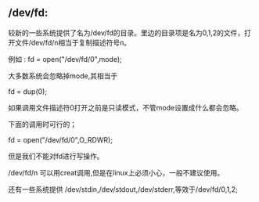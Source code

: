 ## /dev/fd:

​	较新的一些系统提供了名为/dev/fd的目录。里边的目录项是名为0,1,2的文件，打开文件/dev/fd/n相当于复制描述符号n。

 例如 : fd = open("/dev/fd/0",mode);



大多数系统会忽略掉mode,其相当于

fd =  dup(0);



如果调用文件描述符0打开之前是只读模式，不管mode设置成什么都会忽略。

下面的调用时可行的；

fd = open("/dev/fd/0",O_RDWR);  

但是我们不能对fd进行写操作。



/dev/fd/n 可以用creat调用,但是在linux上必须小心，一般不建议使用。



还有一些系统提供 /dev/stdin,/dev/stdout,/dev/stderr,等效于/dev/fd/0,1,2;



